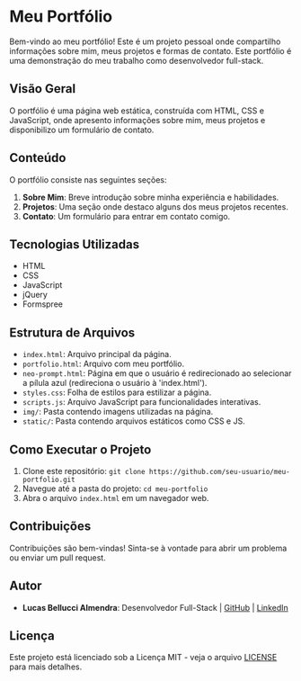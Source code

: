 # Meu Portfólio

Bem-vindo ao meu portfólio! Este é um projeto pessoal onde compartilho informações sobre mim, meus projetos e formas de contato. Este portfólio é uma demonstração do meu trabalho como desenvolvedor full-stack.

## Visão Geral

O portfólio é uma página web estática, construída com HTML, CSS e JavaScript, onde apresento informações sobre mim, meus projetos e disponibilizo um formulário de contato.

## Conteúdo

O portfólio consiste nas seguintes seções:

1. **Sobre Mim**: Breve introdução sobre minha experiência e habilidades.
2. **Projetos**: Uma seção onde destaco alguns dos meus projetos recentes.
3. **Contato**: Um formulário para entrar em contato comigo.

## Tecnologias Utilizadas

- HTML
- CSS
- JavaScript
- jQuery
- Formspree

## Estrutura de Arquivos

- `index.html`: Arquivo principal da página.
- `portfolio.html`: Arquivo com meu portfólio.
- `neo-prompt.html`: Página em que o usuário é redirecionado ao selecionar a pílula azul (redireciona o usuário à 'index.html').
- `styles.css`: Folha de estilos para estilizar a página.
- `scripts.js`: Arquivo JavaScript para funcionalidades interativas.
- `img/`: Pasta contendo imagens utilizadas na página.
- `static/`: Pasta contendo arquivos estáticos como CSS e JS.

## Como Executar o Projeto

1. Clone este repositório: `git clone https://github.com/seu-usuario/meu-portfolio.git`
2. Navegue até a pasta do projeto: `cd meu-portfolio`
3. Abra o arquivo `index.html` em um navegador web.

## Contribuições

Contribuições são bem-vindas! Sinta-se à vontade para abrir um problema ou enviar um pull request.

## Autor

- **Lucas Bellucci Almendra**: Desenvolvedor Full-Stack | [GitHub](https://github.com/belluccaz) | [LinkedIn](www.linkedin.com/in/lucas-bellucci-353b10298)

## Licença

Este projeto está licenciado sob a Licença MIT - veja o arquivo [LICENSE](LICENSE) para mais detalhes.
